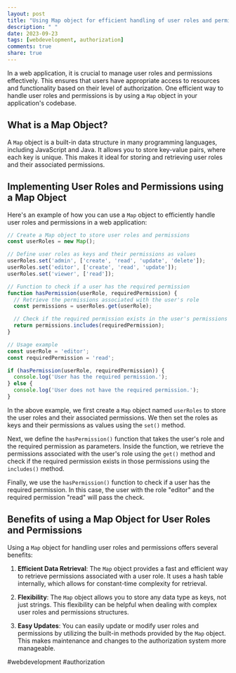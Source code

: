 ```yaml
---
layout: post
title: "Using Map object for efficient handling of user roles and permissions in a web application"
description: " "
date: 2023-09-23
tags: [webdevelopment, authorization]
comments: true
share: true
---
```


In a web application, it is crucial to manage user roles and permissions effectively. This ensures that users have appropriate access to resources and functionality based on their level of authorization. One efficient way to handle user roles and permissions is by using a `Map` object in your application's codebase.

## What is a Map Object?

A `Map` object is a built-in data structure in many programming languages, including JavaScript and Java. It allows you to store key-value pairs, where each key is unique. This makes it ideal for storing and retrieving user roles and their associated permissions.

## Implementing User Roles and Permissions using a Map Object
Here's an example of how you can use a `Map` object to efficiently handle user roles and permissions in a web application:

```javascript
// Create a Map object to store user roles and permissions
const userRoles = new Map();

// Define user roles as keys and their permissions as values
userRoles.set('admin', ['create', 'read', 'update', 'delete']);
userRoles.set('editor', ['create', 'read', 'update']);
userRoles.set('viewer', ['read']);

// Function to check if a user has the required permission
function hasPermission(userRole, requiredPermission) {
  // Retrieve the permissions associated with the user's role
  const permissions = userRoles.get(userRole);

  // Check if the required permission exists in the user's permissions
  return permissions.includes(requiredPermission);
}

// Usage example
const userRole = 'editor';
const requiredPermission = 'read';

if (hasPermission(userRole, requiredPermission)) {
  console.log('User has the required permission.');
} else {
  console.log('User does not have the required permission.');
}
```

In the above example, we first create a `Map` object named `userRoles` to store the user roles and their associated permissions. We then set the roles as keys and their permissions as values using the `set()` method.

Next, we define the `hasPermission()` function that takes the user's role and the required permission as parameters. Inside the function, we retrieve the permissions associated with the user's role using the `get()` method and check if the required permission exists in those permissions using the `includes()` method.

Finally, we use the `hasPermission()` function to check if a user has the required permission. In this case, the user with the role "editor" and the required permission "read" will pass the check.

## Benefits of using a Map Object for User Roles and Permissions

Using a `Map` object for handling user roles and permissions offers several benefits:

1. **Efficient Data Retrieval**: The `Map` object provides a fast and efficient way to retrieve permissions associated with a user role. It uses a hash table internally, which allows for constant-time complexity for retrieval.

2. **Flexibility**: The `Map` object allows you to store any data type as keys, not just strings. This flexibility can be helpful when dealing with complex user roles and permissions structures.

3. **Easy Updates**: You can easily update or modify user roles and permissions by utilizing the built-in methods provided by the `Map` object. This makes maintenance and changes to the authorization system more manageable.

#webdevelopment #authorization